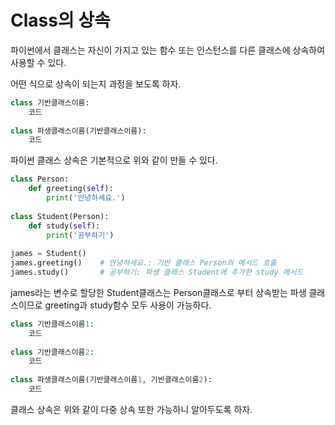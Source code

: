 # Class의 상속

파이썬에서 클래스는 자신이 가지고 있는 함수 또는 인스턴스를 다른 클래스에 상속하여 사용할 수 있다.

어떤 식으로 상속이 되는지 과정을 보도록 하자.

```python
class 기반클래스이름:
    코드
 
class 파생클래스이름(기반클래스이름):
    코드
```

파이썬 클래스 상속은 기본적으로 위와 같이 만들 수 있다.

```python
class Person:
    def greeting(self):
        print('안녕하세요.')
 
class Student(Person):
    def study(self):
        print('공부하기')
 
james = Student()
james.greeting()    # 안녕하세요.: 기반 클래스 Person의 메서드 호출
james.study()       # 공부하기: 파생 클래스 Student에 추가한 study 메서드
```

james라는 변수로 할당한 Student클래스는 Person클래스로 부터 상속받는 파생 클래스이므로 greeting과 study함수 모두 사용이 가능하다.

```python
class 기반클래스이름1:
    코드
 
class 기반클래스이름2:
    코드
 
class 파생클래스이름(기반클래스이름1, 기반클래스이름2):
    코드
```

클래스 상속은 위와 같이 다중 상속 또한 가능하니 알아두도록 하자.
